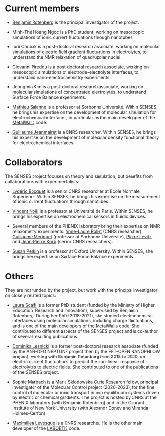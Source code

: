 
Current members
===============

* [Benjamin Rotenberg](https://www.phenix.cnrs.fr/spip.php?article271) is the principal investigator of the project.

* Minh-Thé Hoang Ngoc is a PhD student, working on mesoscopic simulations of ionic current fluctuations through nanotubes.

* Iurii Chubak is a post-doctoral research associate, working on molecular simulations of electric field gradient fluctuations in electrolytes, to understand the NMR relaxation of quadrupolar nuclei.

* Giovanni Pireddu is a post-doctoral research associate, working on mesoscopic simulations of electrode-electrolyte interfaces, to understand nano-electrochemistry experiments.

* Jeongmin Kim is a post-doctoral research associate, working on molecular simulations of concentrated electrolytes, to understand Surface Force Balance experiments. 

* [Mathieu Salanne](https://www.phenix.cnrs.fr/spip.php?article305) is a professor at Sorbonne Université.  Within SENSES, he brings his expertise on the development of molecular simulation for electrochemical interfaces, in particular as the main developper of the [MetalWalls](https://gitlab.com/ampere2/metalwalls/) code.
 
* [Guillaume Jeanmairet](https://www.phenix.cnrs.fr/spip.php?rubrique328) is a CNRS researcher. Within SENSES, he brings his expertise on the development of molecular density functional theory for electrochemical interfaces.

Collaborators
=============

The SENSES project focuses on theory and simulation, but benefits from collaborations with experimentalists:

* [Lydéric Bocquet](http://www.phys.ens.fr/~lbocquet/) is a senior CNRS researcher at Ecole Normale Supérieure. Within SENSES, he brings his expertise on the measurement of ionic current fluctuations through nanotubes.

* [Vincent Noël](http://www.chimie.univ-paris-diderot.fr/fr/annuaire/itodys/vincent-noel) is a professor at Université de Paris. Within SENSES, he brings his expertise on electrochemical sensors in fluidic devices.

* Several members of the PHENIX laboratory bring their expertise on NMR relaxometry experiments: [Anne-Laure Rollet](https://www.phenix.cnrs.fr/spip.php?rubrique141) (CNRS researcher), [Guillaume Mériguet](https://www.phenix.cnrs.fr/spip.php?rubrique50) (professor at Sorbonne Université), [Pierre Levitz](https://www.phenix.cnrs.fr/spip.php?rubrique206) and [Jean-Pierre Korb](https://www.phenix.cnrs.fr/spip.php?rubrique332) (senior CNRS researchers).

* [Susan Perkin](http://research.chem.ox.ac.uk/susan-perkin.aspx) is a professor at Oxford University. Within SENSES, she brings her expertise on Surface Force Balance experiments.


Others
======

They are not funded by the project, but work with the principal investigator on closely related topics:

* [Laura Scalfi](https://www.phenix.cnrs.fr/spip.php?rubrique334) is a former PhD student (funded by the Ministry of Higher Education, Research and Innovation), supervised by Benjamin Rotenberg. During her PhD (2018-2021), she studied electrochemical interfaces using molecular simulations, including charge fluctuations, and is one of the main developers of the [MetalWalls](https://gitlab.com/ampere2/metalwalls/) code. She contributed to different aspects of the SENSES project and is co-author of several resulting publications.

* [Dominika Lesnicki](https://www.phenix.cnrs.fr/spip.php?rubrique330) is a former post-doctoral research associate (funded by the ANR-DFG NEPTUNE project then by the FET-OPEN NANOPHLOW project), working with Benjamin Rotenberg from 2018 to 2020, on electric current fluctuations to predict the non-linear response of electrolytes to electric fields. She contributed to one of the publications of the SENSES project.

* [Sophie Marbach](http://sophie.marbach.fr/) is a Marie Sklodowska Curie Research fellow, principal investigator of the Molecular Control project (2020-2023), for the fine control of molecular or ionic transport  in  non  equilibrium  systems  driven  by  electric  or  chemical  gradients. The project is hosted by CNRS at the PHENIX laboratory (with Benjamin Rotenberg) and in the Courant Institute of New York University (with Alexandr Donev and Miranda Holmes-Cerfon).

* [Maximilien Levesque](https://www.researchgate.net/profile/Maximilien_Levesque) is a CNRS researcher. He is the other main developer of the [LABOETIE](https://github.com/benrotenberg/laboetie) code.

<!-- Past members
============ -->

<br>

